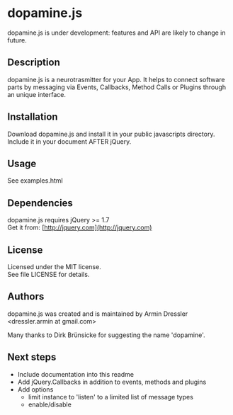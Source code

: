 # dopamine.js

dopamine.js is under development: features and API are likely to change in future.

## Description

dopamine.js is a neurotrasmitter for your App. It helps to connect software parts by messaging via Events, Callbacks, Method Calls or Plugins through an unique interface.

## Installation

Download dopamine.js and install it in your public javascripts directory.
Include it in your document AFTER jQuery.

## Usage

See examples.html

## Dependencies

dopamine.js requires jQuery >= 1.7  
Get it from: [http://jquery.com](http://jquery.com)

## License

Licensed under the MIT license.  
See file LICENSE for details.

## Authors

dopamine.js was created and is maintained by Armin Dressler <dressler.armin at gmail.com>

Many thanks to Dirk Brünsicke for suggesting the name 'dopamine'.

## Next steps

- Include documentation into this readme
- Add jQuery.Callbacks in addition to events, methods and plugins
- Add options
	- limit instance to 'listen' to a limited list of message types
	- enable/disable
